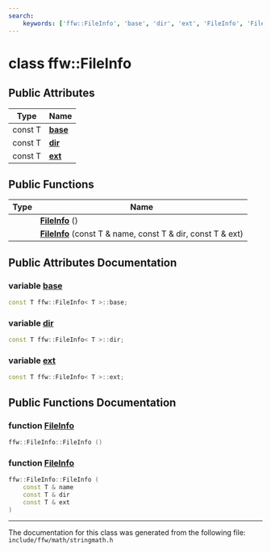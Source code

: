 ```yaml
---
search:
    keywords: ['ffw::FileInfo', 'base', 'dir', 'ext', 'FileInfo', 'FileInfo']
---
```


# class ffw::FileInfo

## Public Attributes

|Type|Name|
|-----|-----|
|const T|[**base**](classffw_1_1_file_info.md#1a66b5c4acdddaf4c8f1c944eb995cf54e)|
|const T|[**dir**](classffw_1_1_file_info.md#1a5d524699a1a6e7b12cded69104b55a9f)|
|const T|[**ext**](classffw_1_1_file_info.md#1aef503e05c5247128112ab3af064c8e5f)|


## Public Functions

|Type|Name|
|-----|-----|
||[**FileInfo**](classffw_1_1_file_info.md#1a97c8cb000452aa6baf0028f83df15955) () |
||[**FileInfo**](classffw_1_1_file_info.md#1a81a5fa84199ba6e9b107b9338614124c) (const T & name, const T & dir, const T & ext) |


## Public Attributes Documentation

### variable <a id="1a66b5c4acdddaf4c8f1c944eb995cf54e" href="#1a66b5c4acdddaf4c8f1c944eb995cf54e">base</a>

```cpp
const T ffw::FileInfo< T >::base;
```



### variable <a id="1a5d524699a1a6e7b12cded69104b55a9f" href="#1a5d524699a1a6e7b12cded69104b55a9f">dir</a>

```cpp
const T ffw::FileInfo< T >::dir;
```



### variable <a id="1aef503e05c5247128112ab3af064c8e5f" href="#1aef503e05c5247128112ab3af064c8e5f">ext</a>

```cpp
const T ffw::FileInfo< T >::ext;
```



## Public Functions Documentation

### function <a id="1a97c8cb000452aa6baf0028f83df15955" href="#1a97c8cb000452aa6baf0028f83df15955">FileInfo</a>

```cpp
ffw::FileInfo::FileInfo ()
```



### function <a id="1a81a5fa84199ba6e9b107b9338614124c" href="#1a81a5fa84199ba6e9b107b9338614124c">FileInfo</a>

```cpp
ffw::FileInfo::FileInfo (
    const T & name
    const T & dir
    const T & ext
)
```





----------------------------------------
The documentation for this class was generated from the following file: `include/ffw/math/stringmath.h`
